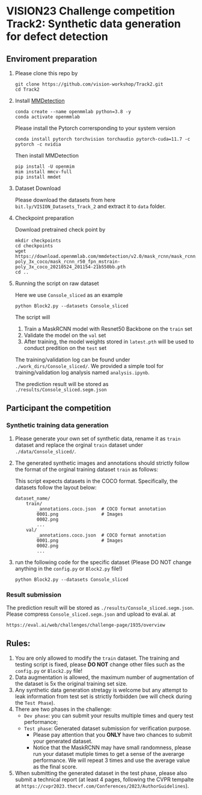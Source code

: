 
# VISION23 Challenge competition Track2: Synthetic data generation for defect detection


## Enviroment preparation
1. Please clone this repo by
    ```
    git clone https://github.com/vision-workshop/Track2.git
    cd Track2
    ```

2. Install [MMDetection](https://github.com/open-mmlab/mmdetection)

    ```
    conda create --name openmmlab python=3.8 -y
    conda activate openmmlab
    ```
    Please install the Pytorch corrersponding to your system version
    ```
    conda install pytorch torchvision torchaudio pytorch-cuda=11.7 -c pytorch -c nvidia
    ```
    Then install MMDetection
    ```
    pip install -U openmim
    mim install mmcv-full
    pip install mmdet
    ```
3. Dataset Download

    Please download the datasets from here ```bit.ly/VISION_Datasets_Track_2``` and extract it to ```data``` folder.

4. Checkpoint preparation 

    Download pretrained check point by
    ```
    mkdir checkpoints
    cd checkpoints
    wget https://download.openmmlab.com/mmdetection/v2.0/mask_rcnn/mask_rcnn_r50_fpn_mstrain-poly_3x_coco/mask_rcnn_r50_fpn_mstrain-poly_3x_coco_20210524_201154-21b550bb.pth
    cd ..
    ```

5. Running the script on raw dataset

    Here we use  ```Console_sliced``` as an example
    ```
    python Block2.py --datasets Console_sliced
    ```
    The script will 
    1. Train a MaskRCNN model with Resnet50 Backbone on the ```train``` set
    2. Validate the model on the ```val``` set
    3. After training, the model weights stored in ```latest.pth``` will be used to conduct predition on the ```test``` set
    
    The training/validation log can be found under ```./work_dirs/Console_sliced/```. We provided a simple tool for training/validation log analysis named ```analysis.ipynb```.

    The prediction result will be stored as ```./results/Console_sliced.segm.json```

## Participant the competition
### Synthetic training data generation 
1. Please generate your own set of synthetic data, rename it as ```train``` dataset and replace the orginal ```train``` dataset under ```./data/Console_sliced/```. 
2. The generated synthetic images and annotations should strictly follow the format of the orginal training dataset ```train``` as follows: 

    This script expects datasets in the COCO format. Specifically, the datasets follow the layout below:

    ```
    dataset_name/
        train/
            _annotations.coco.json  # COCO format annotation
            0001.png                # Images
            0002.png
            ...
        val/
            _annotations.coco.json  # COCO format annotation
            0001.png                # Images
            0002.png
            ...
    ```
3. run the following code for the specific dataset (Please DO NOT change anything in the ```config.py``` or ```Block2.py``` file!)
    ```
    python Block2.py --datasets Console_sliced
    ``` 

### Result submission
The prediction result will be stored as ```./results/Console_sliced.segm.json```. Please compress ```Console_sliced.segm.json``` and upload to eval.ai. at 
```
https://eval.ai/web/challenges/challenge-page/1935/overview
```

## Rules:
1. You are only allowed to modify the ```train``` dataset. The training and testing script is fixed, please **DO NOT** change other files such as the ```config.py``` or ```Block2.py``` file! 
2. Data augmentation is allowed, the maximum number of augmentation of the dataset is 5x the original training set size.
3. Any synthetic data generation stretagy is welcome but any attempt to leak information from test set is strictly forbidden (we will check during the ```Test Phase```).
4. There are two phases in the challenge:
    - ```Dev phase```: you can submit your results multiple times and query test performance;
    - ```Test phase```: Generated dataset submission for verification purpose.
        - Please pay attention that you **ONLY** have two chances to submit your generated dataset.
        - Notice that the MaskRCNN may have small randomness, please run your dataset mutiple times to get a sense of the averarge performance. We will repeat 3 times and use the average value as the final score.
5. When submitting the generated dataset in the test phase, please also submit a technical report (at least 4 pages, following the CVPR tempalte at ```https://cvpr2023.thecvf.com/Conferences/2023/AuthorGuidelines```).
